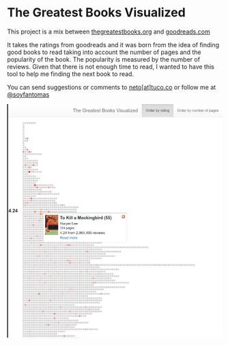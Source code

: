 # The Greatest Books Visualized
This project is a mix between <a href="http://thegreatestbooks.org" target="_blank">thegreatestbooks.org</a> and <a href="http://www.goodreads.com" target="_blank">goodreads.com</a>

It takes the ratings from goodreads and it was born from the idea of finding good books to read taking into account the number of pages and the popularity of the book. The popularity is measured by the number of reviews. Given that there is not enough time to read, I wanted to have this tool to help me finding the next book to read.

You can send suggestions or comments to <a href="mailto:neto@tuco.co">neto[at]tuco.co</a> or follow me at <a href="https://twitter.com/soyfantomas">@soyfantomas</a>

![Screenshot](/public/img/rating.png?raw=true "Screenshot")

